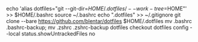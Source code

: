 echo 'alias dotfiles="git --git-dir=$HOME/.dotfiles/ --work-tree=$HOME"' >> $HOME/.bashrc
source ~/.bashrc
echo ".dotfiles" >> ~/.gitignore
git clone --bare https://github.com/blentar/dotfiles $HOME/.dotfiles
mv .bashrc .bashrc-backup; mv .zshrc .zshrc-backup
dotfiles checkout
dotfiles config --local status.showUntrackedFiles no

